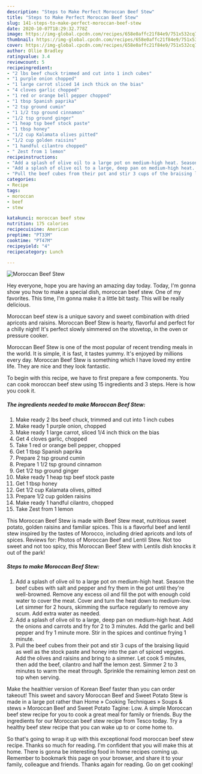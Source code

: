 ```yaml
---
description: "Steps to Make Perfect Moroccan Beef Stew"
title: "Steps to Make Perfect Moroccan Beef Stew"
slug: 141-steps-to-make-perfect-moroccan-beef-stew
date: 2020-10-07T18:29:32.778Z
image: https://img-global.cpcdn.com/recipes/658e0affc21f84e9/751x532cq70/moroccan-beef-stew-recipe-main-photo.jpg
thumbnail: https://img-global.cpcdn.com/recipes/658e0affc21f84e9/751x532cq70/moroccan-beef-stew-recipe-main-photo.jpg
cover: https://img-global.cpcdn.com/recipes/658e0affc21f84e9/751x532cq70/moroccan-beef-stew-recipe-main-photo.jpg
author: Ollie Bradley
ratingvalue: 3.4
reviewcount: 5
recipeingredient:
- "2 lbs beef chuck trimmed and cut into 1 inch cubes"
- "1 purple onion chopped"
- "1 large carrot sliced 14 inch thick on the bias"
- "4 cloves garlic chopped"
- "1 red or orange bell pepper chopped"
- "1 tbsp Spanish paprika"
- "2 tsp ground cumin"
- "1 1/2 tsp ground cinnamon"
- "1/2 tsp ground ginger"
- "1 heap tsp beef stock paste"
- "1 tbsp honey"
- "1/2 cup Kalamata olives pitted"
- "1/2 cup golden raisins"
- "1 handful cilantro chopped"
- " Zest from 1 lemon"
recipeinstructions:
- "Add a splash of olive oil to a large pot on medium-high heat. Season the beef cubes with salt and pepper and fry them in the pot until they&#39;re well-browned. Remove any excess oil and fill the pot with enough cold water to cover the meat. Cover and turn the heat down to medium-low. Let simmer for 2 hours, skimming the surface regularly to remove any scum. Add extra water as needed."
- "Add a splash of olive oil to a large, deep pan on medium-high heat. Add the onions and carrots and fry for 2 to 3 minutes. Add the garlic and bell pepper and fry 1 minute more. Stir in the spices and continue frying 1 minute."
- "Pull the beef cubes from their pot and stir 3 cups of the braising liquid as well as the stock paste and honey into the pan of spiced veggies. Add the olives and raisins and bring to a simmer. Let cook 5 minutes, then add the beef, cilantro and half the lemon zest. Simmer 2 to 3 minutes to warm the meat through. Sprinkle the remaining lemon zest on top when serving."
categories:
- Recipe
tags:
- moroccan
- beef
- stew

katakunci: moroccan beef stew 
nutrition: 175 calories
recipecuisine: American
preptime: "PT33M"
cooktime: "PT47M"
recipeyield: "4"
recipecategory: Lunch

---
```



![Moroccan Beef Stew](https://img-global.cpcdn.com/recipes/658e0affc21f84e9/751x532cq70/moroccan-beef-stew-recipe-main-photo.jpg)

Hey everyone, hope you are having an amazing day today. Today, I'm gonna show you how to make a special dish, moroccan beef stew. One of my favorites. This time, I'm gonna make it a little bit tasty. This will be really delicious.

Moroccan beef stew is a unique savory and sweet combination with dried apricots and raisins. Moroccan Beef Stew is hearty, flavorful and perfect for a chilly night! It&#39;s perfect slowly simmered on the stovetop, in the oven or pressure cooker.

Moroccan Beef Stew is one of the most popular of recent trending meals in the world. It is simple, it is fast, it tastes yummy. It's enjoyed by millions every day. Moroccan Beef Stew is something which I have loved my entire life. They are nice and they look fantastic.


To begin with this recipe, we have to first prepare a few components. You can cook moroccan beef stew using 15 ingredients and 3 steps. Here is how you cook it.

<!--inarticleads1-->

##### The ingredients needed to make Moroccan Beef Stew:

1. Make ready 2 lbs beef chuck, trimmed and cut into 1 inch cubes
1. Make ready 1 purple onion, chopped
1. Make ready 1 large carrot, sliced 1/4 inch thick on the bias
1. Get 4 cloves garlic, chopped
1. Take 1 red or orange bell pepper, chopped
1. Get 1 tbsp Spanish paprika
1. Prepare 2 tsp ground cumin
1. Prepare 1 1/2 tsp ground cinnamon
1. Get 1/2 tsp ground ginger
1. Make ready 1 heap tsp beef stock paste
1. Get 1 tbsp honey
1. Get 1/2 cup Kalamata olives, pitted
1. Prepare 1/2 cup golden raisins
1. Make ready 1 handful cilantro, chopped
1. Take  Zest from 1 lemon


This Moroccan Beef Stew is made with Beef Stew meat, nutritious sweet potato, golden raisins and familiar spices. This is a flavorful beef and lentil stew inspired by the tastes of Morocco, including dried apricots and lots of spices. Reviews for: Photos of Moroccan Beef and Lentil Stew. Not too sweet and not too spicy, this Moroccan Beef Stew with Lentils dish knocks it out of the park! 

<!--inarticleads2-->

##### Steps to make Moroccan Beef Stew:

1. Add a splash of olive oil to a large pot on medium-high heat. Season the beef cubes with salt and pepper and fry them in the pot until they&#39;re well-browned. Remove any excess oil and fill the pot with enough cold water to cover the meat. Cover and turn the heat down to medium-low. Let simmer for 2 hours, skimming the surface regularly to remove any scum. Add extra water as needed.
1. Add a splash of olive oil to a large, deep pan on medium-high heat. Add the onions and carrots and fry for 2 to 3 minutes. Add the garlic and bell pepper and fry 1 minute more. Stir in the spices and continue frying 1 minute.
1. Pull the beef cubes from their pot and stir 3 cups of the braising liquid as well as the stock paste and honey into the pan of spiced veggies. Add the olives and raisins and bring to a simmer. Let cook 5 minutes, then add the beef, cilantro and half the lemon zest. Simmer 2 to 3 minutes to warm the meat through. Sprinkle the remaining lemon zest on top when serving.


Make the healthier version of Korean Beef faster than you can order takeout! This sweet and savory Moroccan Beef and Sweet Potato Stew is made in a large pot rather than Home » Cooking Techniques » Soups &amp; stews » Moroccan Beef and Sweet Potato Tagine: Low. A simple Moroccan beef stew recipe for you to cook a great meal for family or friends. Buy the ingredients for our Moroccan beef stew recipe from Tesco today. Try a healthy beef stew recipe that you can wake up to or come home to. 

So that's going to wrap it up with this exceptional food moroccan beef stew recipe. Thanks so much for reading. I'm confident that you will make this at home. There is gonna be interesting food in home recipes coming up. Remember to bookmark this page on your browser, and share it to your family, colleague and friends. Thanks again for reading. Go on get cooking!
